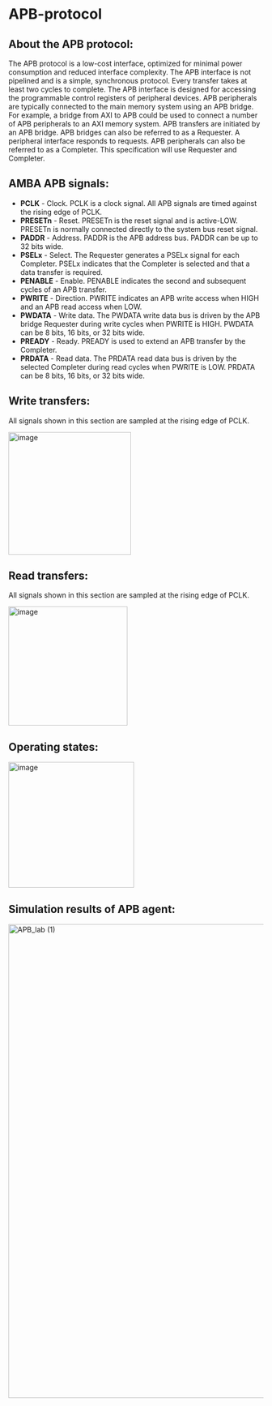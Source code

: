 # APB-protocol

## About the APB protocol:
 The APB protocol is a low-cost interface, optimized for minimal power consumption and reduced interface complexity. The APB interface is not pipelined and is a simple, 
 synchronous protocol. Every transfer takes at least two cycles to complete.
 The APB interface is designed for accessing the programmable control registers of peripheral devices. APB peripherals are typically connected to the main memory system using 
 an APB bridge. For example, a bridge from AXI to APB could be used to connect a number of APB peripherals to an AXI memory system.
 APB transfers are initiated by an APB bridge. APB bridges can also be referred to as a Requester. A peripheral interface responds to requests. APB peripherals can also be 
 referred to as a Completer. This specification will use Requester and Completer.
 
## AMBA APB signals:
- **PCLK** -  Clock. PCLK is a clock signal. All APB signals are timed against the rising edge of PCLK. 
- **PRESETn** -  Reset. PRESETn is the reset signal and is active-LOW. PRESETn is normally connected directly to the system bus reset signal.
- **PADDR** -  Address. PADDR is the APB address bus. PADDR can be up to 32 bits wide.
- **PSELx** - Select. The Requester generates a PSELx signal for each Completer. PSELx indicates that the Completer is selected and that a data transfer is required.
- **PENABLE** - Enable. PENABLE indicates the second and subsequent cycles of an APB transfer.
- **PWRITE** -  Direction. PWRITE indicates an APB write access when HIGH and an APB read access when LOW.
- **PWDATA** - Write data. The PWDATA write data bus is driven by the APB bridge Requester during write cycles when PWRITE is HIGH. PWDATA can be 8 bits, 16 bits, or 32 bits wide.
- **PREADY** -  Ready. PREADY is used to extend an APB transfer by the Completer.
- **PRDATA** -  Read data. The PRDATA read data bus is driven by the selected Completer during read cycles when PWRITE is LOW. PRDATA can be 8 bits, 16 bits, or 32 bits wide.

## Write transfers:
 All signals shown in this section are sampled at the rising edge of PCLK.
 
 <img width="242" alt="image" src="https://github.com/user-attachments/assets/b848b08d-a592-44b9-81c8-b0d45aaf02b6">

## Read transfers:
 All signals shown in this section are sampled at the rising edge of PCLK.
 
 <img width="235" alt="image" src="https://github.com/user-attachments/assets/5bba9456-8296-465e-98af-d7d78a7e5f3a">

## Operating states:

 <img width="248" alt="image" src="https://github.com/user-attachments/assets/c332b2f8-d82e-400f-acb8-7b7a21b756cd">
 
## Simulation results of APB agent:

 <img width="935" alt="APB_lab (1)" src="https://github.com/user-attachments/assets/43eb97fa-b1f4-4f59-bb59-b9ee01db12ad">







